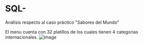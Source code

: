 # SQL-
Análisis respecto al caso práctico "Sabores del Mundo"

El menu cuenta con 32 platillos de los cuales tienen 4 categorias internacionales. 
![image](https://github.com/user-attachments/assets/bb13f03e-787e-46fd-a17c-a8a5a3929cc3)

